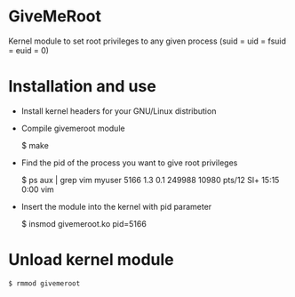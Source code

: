 GiveMeRoot
==========

Kernel module to set root privileges to any given process (suid = uid = fsuid = euid = 0)


Installation and use
============

* Install kernel headers for your GNU/Linux distribution

* Compile givemeroot module

	$ make

* Find the pid of the process you want to give root privileges

	$ ps aux | grep vim
	myuser  5166  1.3  0.1 249988 10980 pts/12   Sl+  15:15   0:00 vim

* Insert the module into the kernel with pid parameter

	$ insmod givemeroot.ko pid=5166


Unload kernel module
============

	$ rmmod givemeroot
